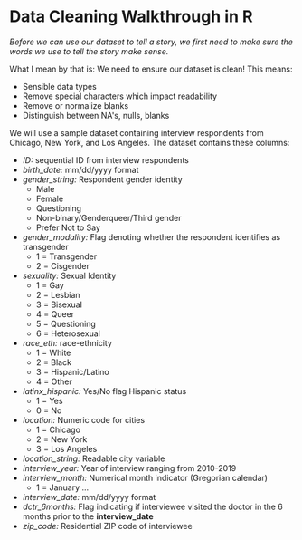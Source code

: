 # Data Cleaning Walkthrough in R

_Before we can use our dataset to tell a story, we first need to make sure the words we use to tell the story make sense._

What I mean by that is: We need to ensure our dataset is clean! This means:
- Sensible data types
- Remove special characters which impact readability
- Remove or normalize blanks
- Distinguish between NA's, nulls, blanks

We will use a sample dataset containing interview respondents from Chicago, New York, and Los Angeles. The dataset contains these columns:

-   *ID:* sequential ID from interview respondents
-   *birth_date:* mm/dd/yyyy format
-   *gender_string:* Respondent gender identity
    -   Male
    -   Female
    -   Questioning
    -   Non-binary/Genderqueer/Third gender
    -   Prefer Not to Say
-   *gender_modality:* Flag denoting whether the respondent identifies as transgender
    -   1 = Transgender
    -   2 = Cisgender
-   *sexuality:* Sexual Identity
    -   1 = Gay
    -   2 = Lesbian
    -   3 = Bisexual
    -   4 = Queer
    -   5 = Questioning
    -   6 = Heterosexual
-   *race_eth:* race-ethnicity
    -   1 = White
    -   2 = Black
    -   3 = Hispanic/Latino
    -   4 = Other
-   *latinx_hispanic:* Yes/No flag Hispanic status
    -   1 = Yes
    -   0 = No
-   *location:* Numeric code for cities
    -   1 = Chicago
    -   2 = New York
    -   3 = Los Angeles
-   *location_string:* Readable city variable
-   *interview_year:* Year of interview ranging from 2010-2019
-   *interview_month:* Numerical month indicator (Gregorian calendar)
    -   1 = January ...
-   *interview_date:* mm/dd/yyyy format
-   *dctr_6months:* Flag indicating if interviewee visited the doctor in the 6 months prior to the **interview_date**
-   *zip_code:* Residential ZIP code of interviewee
